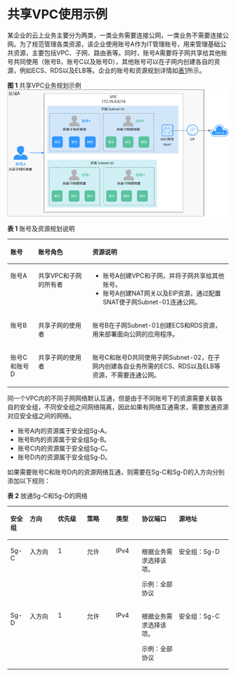 # 共享VPC使用示例<a name="vpc_share_0005"></a>

某企业的云上业务主要分为两类，一类业务需要连接公网，一类业务不需要连接公网。为了规范管理各类资源，该企业使用账号A作为IT管理账号，用来管理基础公共资源，主要包括VPC、子网、路由表等。同时，账号A需要将子网共享给其他账号共同使用（账号B，账号C以及账号D），其他账号可以在子网内创建各自的资源，例如ECS、RDS以及ELB等。企业的账号和资源规划详情如[表1](#table534341514119)所示。

**图 1**  共享VPC业务规划示例<a name="fig121911186551"></a>  
![](figures/共享VPC业务规划示例.png "共享VPC业务规划示例")

**表 1**  账号及资源规划说明

<a name="table534341514119"></a>
<table><thead align="left"><tr id="row1334311513119"><th class="cellrowborder" valign="top" width="12.541254125412543%" id="mcps1.2.4.1.1"><p id="p123433158116"><a name="p123433158116"></a><a name="p123433158116"></a>账号</p>
</th>
<th class="cellrowborder" valign="top" width="24.512451245124513%" id="mcps1.2.4.1.2"><p id="p10343515213"><a name="p10343515213"></a><a name="p10343515213"></a>账号角色</p>
</th>
<th class="cellrowborder" valign="top" width="62.94629462946294%" id="mcps1.2.4.1.3"><p id="p1534313153115"><a name="p1534313153115"></a><a name="p1534313153115"></a>资源说明</p>
</th>
</tr>
</thead>
<tbody><tr id="row173435151718"><td class="cellrowborder" valign="top" width="12.541254125412543%" headers="mcps1.2.4.1.1 "><p id="p734316153110"><a name="p734316153110"></a><a name="p734316153110"></a>账号A</p>
</td>
<td class="cellrowborder" valign="top" width="24.512451245124513%" headers="mcps1.2.4.1.2 "><p id="p1734315156110"><a name="p1734315156110"></a><a name="p1734315156110"></a>共享VPC和子网的所有者</p>
</td>
<td class="cellrowborder" valign="top" width="62.94629462946294%" headers="mcps1.2.4.1.3 "><a name="ul12568316835"></a><a name="ul12568316835"></a><ul id="ul12568316835"><li>账号A创建VPC和子网，并将子网共享给其他账号。</li><li>账号A创建NAT网关以及EIP资源，通过配置SNAT使子网Subnet-01连通公网。</li></ul>
</td>
</tr>
<tr id="row18344415815"><td class="cellrowborder" valign="top" width="12.541254125412543%" headers="mcps1.2.4.1.1 "><p id="p53441515216"><a name="p53441515216"></a><a name="p53441515216"></a>账号B</p>
</td>
<td class="cellrowborder" valign="top" width="24.512451245124513%" headers="mcps1.2.4.1.2 "><p id="p934414151711"><a name="p934414151711"></a><a name="p934414151711"></a>共享子网的使用者</p>
</td>
<td class="cellrowborder" valign="top" width="62.94629462946294%" headers="mcps1.2.4.1.3 "><p id="p934451510110"><a name="p934451510110"></a><a name="p934451510110"></a>账号B在子网Subnet-01创建ECS和RDS资源，用来部署面向公网的应用程序。</p>
</td>
</tr>
<tr id="row1845116400317"><td class="cellrowborder" valign="top" width="12.541254125412543%" headers="mcps1.2.4.1.1 "><p id="p645216402315"><a name="p645216402315"></a><a name="p645216402315"></a>账号C和账号D</p>
</td>
<td class="cellrowborder" valign="top" width="24.512451245124513%" headers="mcps1.2.4.1.2 "><p id="p154522401310"><a name="p154522401310"></a><a name="p154522401310"></a>共享子网的使用者</p>
</td>
<td class="cellrowborder" valign="top" width="62.94629462946294%" headers="mcps1.2.4.1.3 "><p id="p1545284017313"><a name="p1545284017313"></a><a name="p1545284017313"></a>账号C和账号D共同使用子网Subnet-02，在子网内创建各自业务所需的ECS、RDS以及ELB等资源，不需要连通公网。</p>
</td>
</tr>
</tbody>
</table>

同一个VPC内的不同子网网络默认互通，但是由于不同账号下的资源需要关联各自的安全组，不同安全组之间网络隔离，因此如果有网络互通需求，需要放通资源对应安全组之间的网络。

-   账号A内的资源属于安全组Sg-A。
-   账号B内的资源属于安全组Sg-B。
-   账号C内的资源属于安全组Sg-C。
-   账号D内的资源属于安全组Sg-D。

如果需要账号C和账号D内的资源网络互通，则需要在Sg-C和Sg-D的入方向分别添加以下规则：

**表 2**  放通Sg-C和Sg-D的网络

<a name="table274125420311"></a>
<table><thead align="left"><tr id="row13741154103116"><th class="cellrowborder" valign="top" width="8.73912608739126%" id="mcps1.2.8.1.1"><p id="p0251161411563"><a name="p0251161411563"></a><a name="p0251161411563"></a>安全组</p>
</th>
<th class="cellrowborder" valign="top" width="12.668733126687329%" id="mcps1.2.8.1.2"><p id="p07517548312"><a name="p07517548312"></a><a name="p07517548312"></a>方向</p>
</th>
<th class="cellrowborder" valign="top" width="13.148685131486848%" id="mcps1.2.8.1.3"><p id="p9750543315"><a name="p9750543315"></a><a name="p9750543315"></a>优先级</p>
</th>
<th class="cellrowborder" valign="top" width="13.148685131486848%" id="mcps1.2.8.1.4"><p id="p1275155418316"><a name="p1275155418316"></a><a name="p1275155418316"></a>策略</p>
</th>
<th class="cellrowborder" valign="top" width="11.62883711628837%" id="mcps1.2.8.1.5"><p id="p17545419312"><a name="p17545419312"></a><a name="p17545419312"></a>类型</p>
</th>
<th class="cellrowborder" valign="top" width="16.788321167883208%" id="mcps1.2.8.1.6"><p id="p1775125453119"><a name="p1775125453119"></a><a name="p1775125453119"></a>协议端口</p>
</th>
<th class="cellrowborder" valign="top" width="23.87761223877612%" id="mcps1.2.8.1.7"><p id="p1975145416311"><a name="p1975145416311"></a><a name="p1975145416311"></a>源地址</p>
</th>
</tr>
</thead>
<tbody><tr id="row15751154173117"><td class="cellrowborder" valign="top" width="8.73912608739126%" headers="mcps1.2.8.1.1 "><p id="p3189122225619"><a name="p3189122225619"></a><a name="p3189122225619"></a>Sg-C</p>
</td>
<td class="cellrowborder" valign="top" width="12.668733126687329%" headers="mcps1.2.8.1.2 "><p id="p07535443115"><a name="p07535443115"></a><a name="p07535443115"></a>入方向</p>
</td>
<td class="cellrowborder" valign="top" width="13.148685131486848%" headers="mcps1.2.8.1.3 "><p id="p177545418314"><a name="p177545418314"></a><a name="p177545418314"></a>1</p>
</td>
<td class="cellrowborder" valign="top" width="13.148685131486848%" headers="mcps1.2.8.1.4 "><p id="p67565413115"><a name="p67565413115"></a><a name="p67565413115"></a>允许</p>
</td>
<td class="cellrowborder" valign="top" width="11.62883711628837%" headers="mcps1.2.8.1.5 "><p id="p17751454203117"><a name="p17751454203117"></a><a name="p17751454203117"></a>IPv4</p>
</td>
<td class="cellrowborder" valign="top" width="16.788321167883208%" headers="mcps1.2.8.1.6 "><p id="p275654173111"><a name="p275654173111"></a><a name="p275654173111"></a>根据业务需求选择该项。</p>
<p id="p1438842119599"><a name="p1438842119599"></a><a name="p1438842119599"></a>示例：全部协议</p>
</td>
<td class="cellrowborder" valign="top" width="23.87761223877612%" headers="mcps1.2.8.1.7 "><p id="p1675354183118"><a name="p1675354183118"></a><a name="p1675354183118"></a>安全组：Sg-D</p>
</td>
</tr>
<tr id="row667242155711"><td class="cellrowborder" valign="top" width="8.73912608739126%" headers="mcps1.2.8.1.1 "><p id="p14971715713"><a name="p14971715713"></a><a name="p14971715713"></a>Sg-D</p>
</td>
<td class="cellrowborder" valign="top" width="12.668733126687329%" headers="mcps1.2.8.1.2 "><p id="p129717705710"><a name="p129717705710"></a><a name="p129717705710"></a>入方向</p>
</td>
<td class="cellrowborder" valign="top" width="13.148685131486848%" headers="mcps1.2.8.1.3 "><p id="p197187105711"><a name="p197187105711"></a><a name="p197187105711"></a>1</p>
</td>
<td class="cellrowborder" valign="top" width="13.148685131486848%" headers="mcps1.2.8.1.4 "><p id="p189719711576"><a name="p189719711576"></a><a name="p189719711576"></a>允许</p>
</td>
<td class="cellrowborder" valign="top" width="11.62883711628837%" headers="mcps1.2.8.1.5 "><p id="p159713717575"><a name="p159713717575"></a><a name="p159713717575"></a>IPv4</p>
</td>
<td class="cellrowborder" valign="top" width="16.788321167883208%" headers="mcps1.2.8.1.6 "><p id="p96861547175915"><a name="p96861547175915"></a><a name="p96861547175915"></a>根据业务需求选择该项。</p>
<p id="p7686947185910"><a name="p7686947185910"></a><a name="p7686947185910"></a>示例：全部协议</p>
</td>
<td class="cellrowborder" valign="top" width="23.87761223877612%" headers="mcps1.2.8.1.7 "><p id="p18971745714"><a name="p18971745714"></a><a name="p18971745714"></a>安全组：Sg-C</p>
</td>
</tr>
</tbody>
</table>


